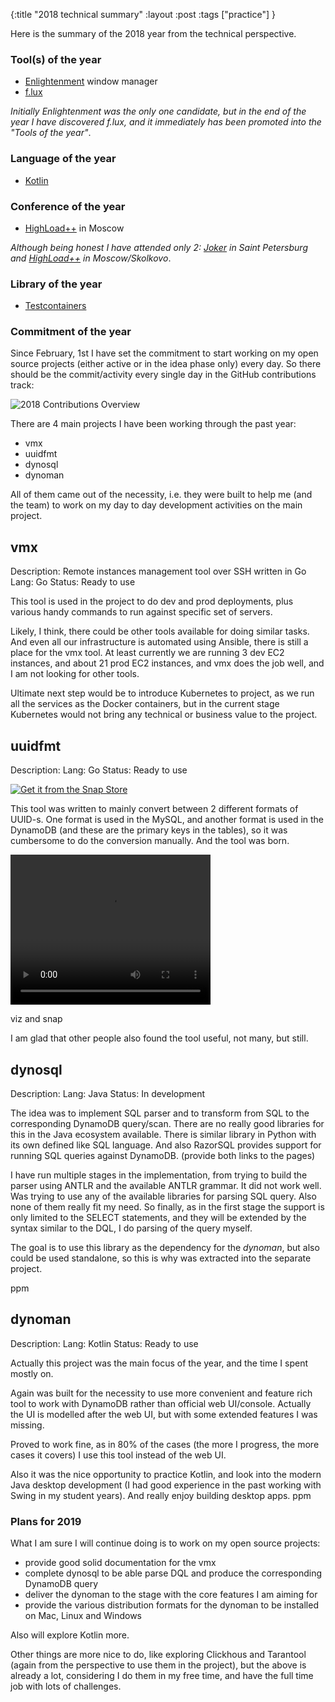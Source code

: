 {:title "2018 technical summary"
:layout :post
:tags ["practice"]
}

Here is the summary of the 2018 year from the technical perspective.

### Tool(s) of the year
- [Enlightenment](https://www.enlightenment.org/) window manager
- [f.lux](https://justgetflux.com/)

_Initially Enlightenment was the only one candidate, but in the end of the year I have discovered f.lux, and it immediately has been promoted into the "Tools of the year"_.

### Language of the year
- [Kotlin](https://kotlinlang.org/)

### Conference of the year
- [HighLoad++](http://www.highload.ru/moscow/2018/) in Moscow

_Although being honest I have attended only 2: [Joker](https://jokerconf.com/) in Saint Petersburg and [HighLoad++](http://www.highload.ru/moscow/2018/) in Moscow/Skolkovo_.

### Library of the year
- [Testcontainers](https://www.testcontainers.org/)

### Commitment of the year

Since February, 1st I have set the commitment to start working on my open source projects (either active or in the idea phase only) every day. So there should be the commit/activity every single day in the GitHub contributions track:

<img src="/img/2018-contributions-overview.png" alt="2018 Contributions Overview" class="img-thumbnail">

There are 4 main projects I have been working through the past year:
- vmx
- uuidfmt
- dynosql
- dynoman

All of them came out of the necessity, i.e. they were built to help me (and the team) to work on my day to day development activities on the main project.

## vmx

Description: Remote instances management tool over SSH written in Go
Lang: Go
Status: Ready to use

This tool is used in the project to do dev and prod deployments, plus various handy commands to run against specific set of servers.

Likely, I think, there could be other tools available for doing similar tasks. And even all our infrastructure is automated using Ansible, there is still a place for the vmx tool. At least currently we are running 3 dev EC2 instances, and about 21 prod EC2 instances, and vmx does the job well, and I am not looking for other tools.

Ultimate next step would be to introduce Kubernetes to project, as we run all the services as the Docker containers, but in the current stage Kubernetes would not bring any technical or business value to the project.

## uuidfmt

Description:
Lang: Go
Status: Ready to use

[![Get it from the Snap Store](https://snapcraft.io/static/images/badges/en/snap-store-black.svg)](https://snapcraft.io/uuidfmt)

This tool was written to mainly convert between 2 different formats of UUID-s. One format is used in the MySQL, and another format is used in the DynamoDB (and these are the primary keys in the tables), so it was cumbersome to do the conversion manually. And the tool was born.

<video controls width="320" height="240">
  <source src="/img/uuidfmt-2018-summary.mpg" type="video/mpeg">
Sorry, your browser doesn't support embedded videos.
</video>

viz and snap

I am glad that other people also found the tool useful, not many, but still.


## dynosql
Description:
Lang: Java
Status: In development

The idea was to implement SQL parser and to transform from SQL to the corresponding DynamoDB query/scan. There are no really good libraries for this in the Java ecosystem available. There is similar library in Python with its own defined like SQL language. And also RazorSQL provides support for running SQL queries against DynamoDB. (provide both links to the pages)

I have run multiple stages in the implementation, from trying to build the parser using ANTLR and the available ANTLR grammar. It did not work well.
Was trying to use any of the available libraries for parsing SQL query. Also none of them really fit my need. So finally, as in the first stage the support is only limited to the SELECT statements, and they will be extended by the syntax similar to the DQL, I do parsing of the query myself.

The goal is to use this library as the dependency for the *dynoman*, but also could be used standalone, so this is why was extracted into the separate project.

ppm

## dynoman

Description:
Lang: Kotlin
Status: Ready to use

Actually this project was the main focus of the year, and the time I spent mostly on.

Again was built for the necessity to use more convenient and feature rich tool to work with DynamoDB rather than official web UI/console. Actually the UI is modelled after the web UI, but with some extended features I was missing.

Proved to work fine, as in 80% of the cases (the more I progress, the more cases it covers) I use this tool instead of the web UI.

Also it was the nice opportunity to practice Kotlin, and look into the modern Java desktop development (I had good experience in the past working with Swing in my student years). And really enjoy building desktop apps.
ppm

### Plans for 2019

What I am sure I will continue doing is to work on my open source projects:
- provide good solid documentation for the vmx
- complete dynosql to be able parse DQL and produce the corresponding DynamoDB query
- deliver the dynoman to the stage with the core features I am aiming for
- provide the various distribution formats for the dynoman to be installed on Mac, Linux and Windows

Also will explore Kotlin more.

Other things are more nice to do, like exploring Clickhous and Tarantool (again from the perspective to use them in the project), but the above is already a lot, considering I do them in my free time, and have the full time job with lots of challenges.
